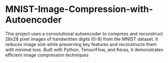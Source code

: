 # MNIST-Image-Compression-with-Autoencoder
This project uses a convolutional autoencoder to compress and reconstruct 28x28 pixel images of handwritten digits (0-9) from the MNIST dataset. It reduces image size while preserving key features and reconstructs them with minimal loss. Built with Python, TensorFlow, and Keras, it demonstrates efficient image compression techniques
